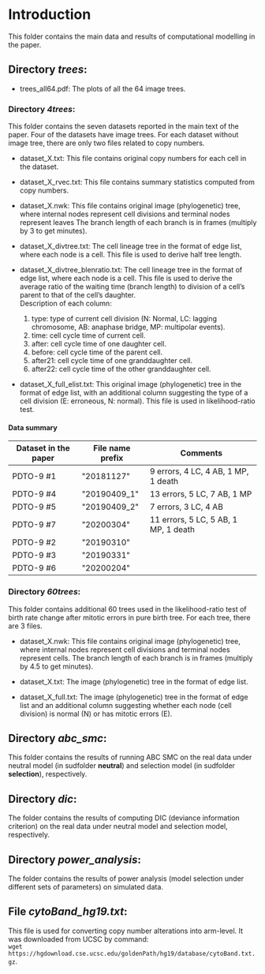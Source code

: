 # Introduction

This folder contains the main data and results of computational modelling in the paper.

## Directory *trees*:

* trees_all64.pdf:
The plots of all the 64 image trees.

### Directory *4trees*:
This folder contains the seven datasets reported in the main text of the paper. Four of the datasets have image trees.
For each dataset without image tree, there are only two files related to copy numbers.

* dataset_X.txt:
This file contains original copy numbers for each cell in the dataset.


* dataset_X_rvec.txt:
This file contains summary statistics computed from copy numbers.


* dataset_X.nwk:
This file contains original image (phylogenetic) tree, where internal nodes represent cell divisions and terminal nodes represent leaves
The branch length of each branch is in frames (multiply by 3 to get minutes).

* dataset_X_divtree.txt:
The cell lineage tree in the format of edge list, where each node is a cell.
This file is used to derive half tree length.

* dataset_X_divtree_blenratio.txt:
The cell lineage tree in the format of edge list, where each node is a cell.
This file is used to derive the average ratio of the waiting time (branch length) to division of a cell’s parent to that of the cell’s daughter. \
Description of each column:
  1. type: type of current cell division (N: Normal, LC: lagging chromosome, AB: anaphase bridge, MP: multipolar events).
  2. time: cell cycle time of current cell.
  3. after: cell cycle time of one daughter cell.
  4. before: cell cycle time of the parent cell.
  5. after21: cell cycle time of one granddaughter cell.
  6. after22: cell cycle time of the other granddaughter cell.


* dataset_X_full_elist.txt:
This original image (phylogenetic) tree in the format of edge list, with an additional column suggesting the type of a cell division (E: erroneous, N: normal). This file is used in likelihood-ratio test.



#### Data summary
| Dataset in the paper | File name prefix | Comments |
| ----------- | ----------- | ----------- |
| PDTO-9 #1 | "20181127" | 9 errors, 4 LC, 4 AB, 1 MP, 1 death |
| PDTO-9 #4 | "20190409_1" |  13 errors, 5 LC, 7 AB, 1 MP |
| PDTO-9 #5 | "20190409_2" | 7 errors, 3 LC, 4 AB |
| PDTO-9 #7 | "20200304" | 11 errors, 5 LC, 5 AB, 1 MP, 1 death |
| PDTO-9 #2 | "20190310" |
| PDTO-9 #3 | "20190331" |
| PDTO-9 #6 | "20200204" |


### Directory *60trees*:
This folder contains additional 60 trees used in the likelihood-ratio test of birth rate change after mitotic errors in pure birth tree.
For each tree, there are 3 files.

* dataset_X.nwk:
This file contains original image (phylogenetic) tree, where internal nodes represent cell divisions and terminal nodes represent cells.
The branch length of each branch is in frames (multiply by 4.5 to get minutes).

* dataset_X.txt:
The image (phylogenetic) tree in the format of edge list.

* dataset_X_full.txt:
The image (phylogenetic) tree in the format of edge list and an additional column suggesting whether each node (cell division) is normal (N) or has mitotic errors (E).


## Directory *abc_smc*:
This folder contains the results of running ABC SMC on the real data under neutral model (in sudfolder **neutral**) and selection model (in sudfolder **selection**), respectively.


## Directory *dic*:
The folder contains the results of computing DIC (deviance information criterion) on the real data under neutral model and selection model, respectively.


## Directory *power_analysis*:
The folder contains the results of power analysis (model selection under different sets of parameters) on simulated data.


## File *cytoBand_hg19.txt*:
This file is used for converting copy number alterations into arm-level.
It was downloaded from UCSC by command: \
`wget https://hgdownload.cse.ucsc.edu/goldenPath/hg19/database/cytoBand.txt.gz`.
